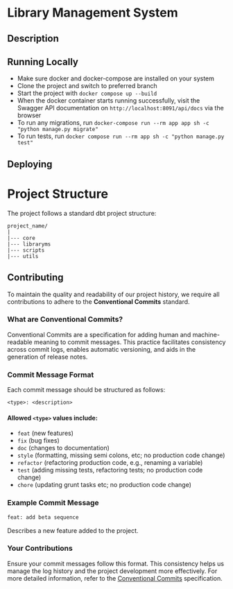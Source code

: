 # Library Management System

## Description

## Running Locally
* Make sure docker and docker-compose are installed on your system
* Clone the project and switch to preferred branch
* Start the project with `docker compose up --build`
* When the docker container starts running successfully, visit the Swagger API documentation on `http://localhost:8091/api/docs` via the browser
* To run any migrations, run `docker-compose run --rm app app sh -c "python manage.py migrate"`
* To run tests, run `docker compose run --rm app sh -c "python manage.py test"`

## Deploying 

# Project Structure

The project follows a standard dbt project structure:

```
project_name/
|
|--- core
|--- libraryms
|--- scripts
|--- utils
```


## Contributing

To maintain the quality and readability of our project history, we require all contributions to adhere to the **Conventional Commits** standard.

### What are Conventional Commits?

Conventional Commits are a specification for adding human and machine-readable meaning to commit messages. This practice facilitates consistency across commit logs, enables automatic versioning, and aids in the generation of release notes.

### Commit Message Format

Each commit message should be structured as follows:

```
<type>: <description>
```

#### Allowed `<type>` values include:

- `feat` (new features)
- `fix` (bug fixes)
- `doc` (changes to documentation)
- `style` (formatting, missing semi colons, etc; no production code change)
- `refactor` (refactoring production code, e.g., renaming a variable)
- `test` (adding missing tests, refactoring tests; no production code change)
- `chore` (updating grunt tasks etc; no production code change)

### Example Commit Message

```bash
feat: add beta sequence
```
Describes a new feature added to the project.

### Your Contributions

Ensure your commit messages follow this format. This consistency helps us manage the log history and the project development more effectively. For more detailed information, refer to the [Conventional Commits](https://www.conventionalcommits.org/) specification.
